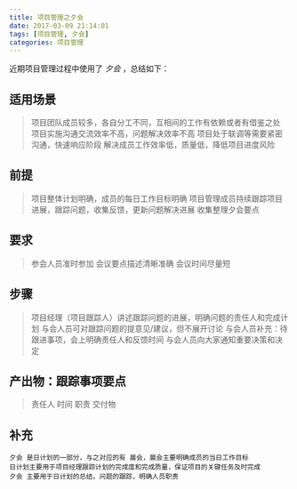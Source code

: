 ```yaml
---
title: 项目管理之夕会
date: 2017-03-09 21:14:01
tags: [项目管理, 夕会]
categories: 项目管理
---
```


近期项目管理过程中使用了 *夕会* ，总结如下：

## 适用场景
> 项目团队成员较多，各自分工不同，互相间的工作有依赖或者有借鉴之处
> 项目实施沟通交流效率不高，问题解决效率不高
> 项目处于联调等需要紧密沟通，快速响应阶段
> 解决成员工作效率低，质量低，降低项目进度风险

<!-- more -->
## 前提
> 项目整体计划明确，成员的每日工作目标明确
> 项目管理成员持续跟踪项目进展，跟踪问题，收集反馈，更新问题解决进展
> 收集整理夕会要点
 
## 要求
> 参会人员准时参加
> 会议要点描述清晰准确
> 会议时间尽量短

## 步骤
> 项目经理（项目跟踪人）讲述跟踪问题的进展，明确问题的责任人和完成计划
> 与会人员可对跟踪问题的提意见/建议，但不展开讨论
> 与会人员补充：待跟进事项，会上明确责任人和反馈时间
> 与会人员向大家通知重要决策和决定

## 产出物：跟踪事项要点
> 责任人
> 时间
> 职责
> 交付物

## 补充
    夕会 是日计划的一部分，与之对应的有 晨会，晨会主要明确成员的当日工作目标
    日计划主要用于项目经理跟踪计划的完成度和完成质量，保证项目的关键任务及时完成
    夕会 主要用于日计划的总结，问题的跟踪，明确人员职责 